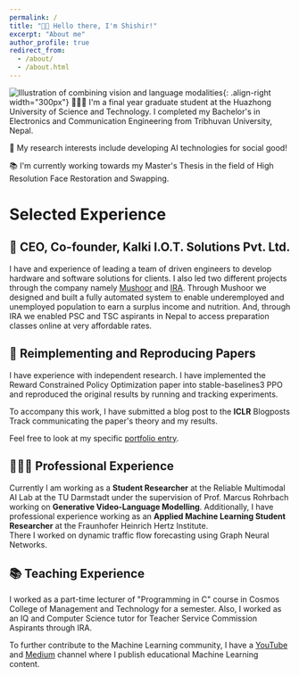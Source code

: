 ```yaml
---
permalink: /
title: "👋🏼 Hello there, I'm Shishir!"
excerpt: "About me"
author_profile: true
redirect_from: 
  - /about/
  - /about.html
---
```




![Illustration of combining vision and language modalities](/images/image_to_text_vis.png){: .align-right width="300px"}
👨🏻‍💻 I'm a final year graduate student at the Huazhong University of Science and Technology. I completed my Bachelor's in Electronics and Communication Engineering from Tribhuvan University, Nepal.

🔬 My research interests include developing AI technologies for social good!

📚 I'm currently working towards my Master's Thesis in the field of High Resolution Face Restoration and Swapping.

# Selected Experience

## 🤖 CEO, Co-founder, Kalki I.O.T. Solutions Pvt. Ltd.
I have and experience of leading a team of driven engineers to develop hardware and software solutions for clients. I also led two different projects through the company namely [Mushoor](https://shishir441.github.io/portfolio/mushoor/) and [IRA](https://shishir441.github.io/portfolio/IRA/). Through Mushoor we designed and built a fully automated system to enable underemployed and unemployed population to earn a surplus income and nutrition. And, through IRA we enabled PSC and TSC aspirants in Nepal to access preparation classes online at very affordable rates.

## 📜 Reimplementing and Reproducing Papers
I have experience with independent research. I have implemented the Reward Constrained Policy Optimization paper into stable-baselines3 PPO and reproduced the original results by running and tracking experiments.

To accompany this work, I have submitted a blog post to the **ICLR** Blogposts Track communicating the paper's theory and my results.

Feel free to look at my specific [portfolio entry](https://sudo-boris.github.io/portfolio/RCPPO/).

## 👨🏻‍🔬 Professional Experience
Currently I am working as a **Student Researcher** at the Reliable Multimodal AI Lab at the TU Darmstadt under the supervision of Prof. Marcus Rohrbach working on **Generative Video-Language Modelling**.
Additionally, I have professional experience working as an **Applied Machine Learning Student Researcher** at the Fraunhofer Heinrich Hertz Institute. \
There I worked on dynamic traffic flow forecasting using Graph Neural Networks.

## 📚 Teaching Experience
I worked as a part-time lecturer of "Programming in C" course in Cosmos College of Management and Technology for a semester. Also, I worked as an IQ and Computer Science tutor for Teacher Service Commission Aspirants through IRA.

To further contribute to the Machine Learning community, I have a [YouTube](https://www.youtube.com/@borismeinardus) and [Medium](https://medium.com/@boris.meinardus) channel where I publish educational Machine Learning content.







